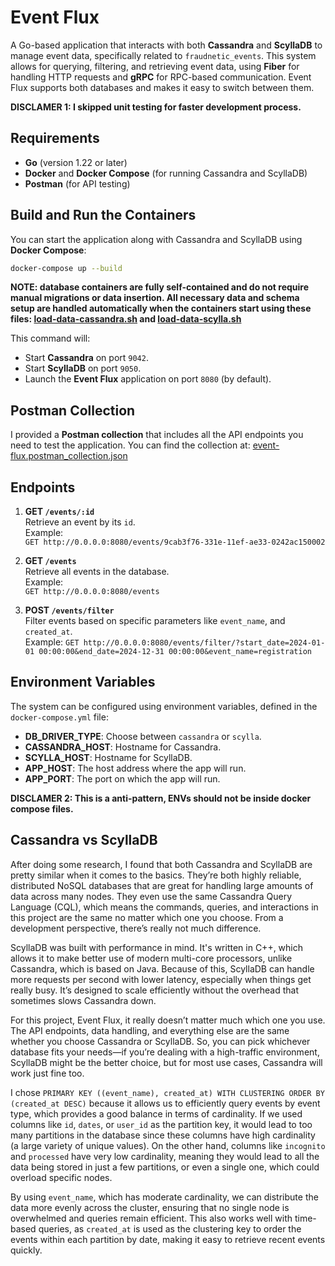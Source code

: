 # Event Flux

A Go-based application that interacts with both **Cassandra** and **ScyllaDB** to manage event data, specifically related to `fraudnetic_events`. This system allows for querying, filtering, and retrieving event data, using **Fiber** for handling HTTP requests and **gRPC** for RPC-based communication. Event Flux supports both databases and makes it easy to switch between them.

**DISCLAMER 1: I skipped unit testing for faster development process.**

## Requirements
- **Go** (version 1.22 or later)
- **Docker** and **Docker Compose** (for running Cassandra and ScyllaDB)
- **Postman** (for API testing)

## Build and Run the Containers
You can start the application along with Cassandra and ScyllaDB using **Docker Compose**:

```bash
docker-compose up --build
```

**NOTE: database containers are fully self-contained and do not require manual migrations or data insertion. All necessary data and schema setup are handled automatically when the containers start using these files: [load-data-cassandra.sh](scripts/load-data-cassandra.sh) and [load-data-scylla.sh](scripts/load-data-scylla.sh)**

This command will:
- Start **Cassandra** on port `9042`.
- Start **ScyllaDB** on port `9050`.
- Launch the **Event Flux** application on port `8080` (by default).

## Postman Collection
I provided a **Postman collection** that includes all the API endpoints you need to test the application. You can find the collection at:
[event-flux.postman_collection.json](event-flux.postman_collection.json)

## Endpoints

1. **GET `/events/:id`**  
   Retrieve an event by its `id`.  
   Example:  
   `GET http://0.0.0.0:8080/events/9cab3f76-331e-11ef-ae33-0242ac150002`

2. **GET `/events`**  
   Retrieve all events in the database.  
   Example:  
   `GET http://0.0.0.0:8080/events`

3. **POST `/events/filter`**  
   Filter events based on specific parameters like `event_name`, and `created_at`.  
   Example:
   `GET http://0.0.0.0:8080/events/filter/?start_date=2024-01-01 00:00:00&end_date=2024-12-31 00:00:00&event_name=registration`

## Environment Variables
The system can be configured using environment variables, defined in the `docker-compose.yml` file:

- **DB_DRIVER_TYPE**: Choose between `cassandra` or `scylla`.
- **CASSANDRA_HOST**: Hostname for Cassandra.
- **SCYLLA_HOST**: Hostname for ScyllaDB.
- **APP_HOST**: The host address where the app will run.
- **APP_PORT**: The port on which the app will run.

**DISCLAMER 2: This is a anti-pattern, ENVs should not be inside docker compose files.**

## Cassandra vs ScyllaDB

After doing some research, I found that both Cassandra and ScyllaDB are pretty similar when it comes to the basics. They’re both highly reliable, distributed NoSQL databases that are great for handling large amounts of data across many nodes. They even use the same Cassandra Query Language (CQL), which means the commands, queries, and interactions in this project are the same no matter which one you choose. From a development perspective, there’s really not much difference.

ScyllaDB was built with performance in mind. It's written in C++, which allows it to make better use of modern multi-core processors, unlike Cassandra, which is based on Java. Because of this, ScyllaDB can handle more requests per second with lower latency, especially when things get really busy. It’s designed to scale efficiently without the overhead that sometimes slows Cassandra down.

For this project, Event Flux, it really doesn’t matter much which one you use. The API endpoints, data handling, and everything else are the same whether you choose Cassandra or ScyllaDB. So, you can pick whichever database fits your needs—if you’re dealing with a high-traffic environment, ScyllaDB might be the better choice, but for most use cases, Cassandra will work just fine too.

I chose `PRIMARY KEY ((event_name), created_at) WITH CLUSTERING ORDER BY (created_at DESC)` because it allows us to efficiently query events by event type, which provides a good balance in terms of cardinality. If we used columns like `id`, `dates`, or `user_id` as the partition key, it would lead to too many partitions in the database since these columns have high cardinality (a large variety of unique values). On the other hand, columns like `incognito` and `processed` have very low cardinality, meaning they would lead to all the data being stored in just a few partitions, or even a single one, which could overload specific nodes.

By using `event_name`, which has moderate cardinality, we can distribute the data more evenly across the cluster, ensuring that no single node is overwhelmed and queries remain efficient. This also works well with time-based queries, as `created_at` is used as the clustering key to order the events within each partition by date, making it easy to retrieve recent events quickly.



